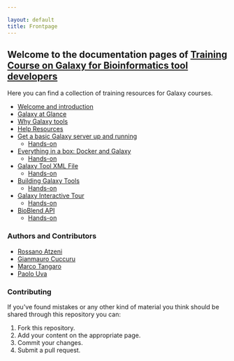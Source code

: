 ```yaml
---

layout: default
title: Frontpage
---
```


## Welcome to the documentation pages of [Training Course on Galaxy for Bioinformatics tool developers](https://elixir-iib-training.github.io/website/2017/07/03/Galaxy-Cagliari.html)

Here you can find a collection of training resources for Galaxy courses.

 * [Welcome and introduction](welcome.html)
 * [Galaxy at Glance](lectures/glance.html)
 * [Why Galaxy tools](lectures/wh.html)
 * [Help Resources](lectures/help.html)
 * [Get a basic Galaxy server up and running](lectures/bacic.html)
    * [Hands-on](pratical/basic.html)
 * [Everything in a box: Docker and Galaxy](lectures/docker.html)
    * [Hands-on](pratical/docker.html)
 * [Galaxy Tool XML File](lectures/xml_file.html)
    * [Hands-on](pratical/xm_file.html)
 * [Building Galaxy Tools](lectures/building.html)
    * [Hands-on](pratical/building.html)
 * [Galaxy Interactive Tour](lectures/interactive.html)
    * [Hands-on](pratical/interactive.html)
 * [BioBlend API](lectures/api.html)
    * [Hands-on](pratical/api.html)



### Authors and Contributors

 * [Rossano Atzeni](http://www.crs4.it/peopledetails/357/rossano-atzeni)
 * [Gianmauro Cuccuru](http://www.crs4.it/peopledetails/195/gianmauro-cuccuru)
 * [Marco Tangaro](https://elixir-iib-training.github.io/website/instructors/marco_tangaro.html)
 * [Paolo Uva](http://www.crs4.it/peopledetails/183/paolo-uva)


### Contributing

If you've found mistakes or any other kind of material you think should be shared through this repository you can:

1. Fork this repository.
2. Add your content on the appropriate page.
3. Commit your changes.
4. Submit a pull request.
